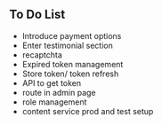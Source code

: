 ## To Do List

- Introduce payment options 
- Enter testimonial section 
- recaptchta
- Expired token management
- Store token/ token refresh
- API to get token
- route in admin page
- role management
- content service prod and test setup